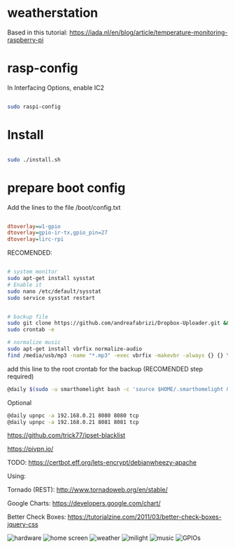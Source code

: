 # weatherstation

Based in this tutorial:
https://iada.nl/en/blog/article/temperature-monitoring-raspberry-pi


# rasp-config

In Interfacing Options, enable IC2

``` bash

sudo raspi-config

```


# Install

``` bash

sudo ./install.sh

```


# prepare boot config

Add the lines to the file /boot/config.txt

``` ini

dtoverlay=w1-gpio
dtoverlay=gpio-ir-tx,gpio_pin=27
dtoverlay=lirc-rpi

```


RECOMENDED:
``` bash

# system monitor
sudo apt-get install sysstat
# Enable it
sudo nano /etc/default/sysstat
sudo service sysstat restart


# backup file
sudo git clone https://github.com/andreafabrizi/Dropbox-Uploader.git &&  cd Dropbox-Uploader/ && ./dropbox_uploader.sh && ./dropbox_uploader.sh list
sudo crontab -e

# normalize music
sudo apt-get install vbrfix normalize-audio
find /media/usb/mp3 -name "*.mp3" -exec vbrfix -makevbr -always {} {} \; -exec normalize-audio -b {} \; -exec bpm-tag  {} \;
```

add this line to the root crontab for the backup (RECOMENDED step required)

``` bash
@daily $(sudo -u smarthomelight bash -c 'source $HOME/.smarthomelight && echo $SMARTHOME_DIR')/bin/backup.sh

```

Optional
``` bash
@daily upnpc -a 192.168.0.21 8080 8080 tcp
@daily upnpc -a 192.168.0.21 8081 8081 tcp
```

https://github.com/trick77/ipset-blacklist

https://pivpn.io/

TODO:
https://certbot.eff.org/lets-encrypt/debianwheezy-apache

Using:

Tornado (REST): http://www.tornadoweb.org/en/stable/

Google Charts: https://developers.google.com/chart/

Better Check Boxes: https://tutorialzine.com/2011/03/better-check-boxes-jquery-css

![hardware](/docs/circuit.jpg)
![home screen](/docs/home.jpg)
![weather](/docs/weather.jpg)
![milight](/docs/milight.jpg)
![music](/docs/music.jpg)
![GPIOs](/docs/Raspberry-Pi-GPIO-Explained.png)
